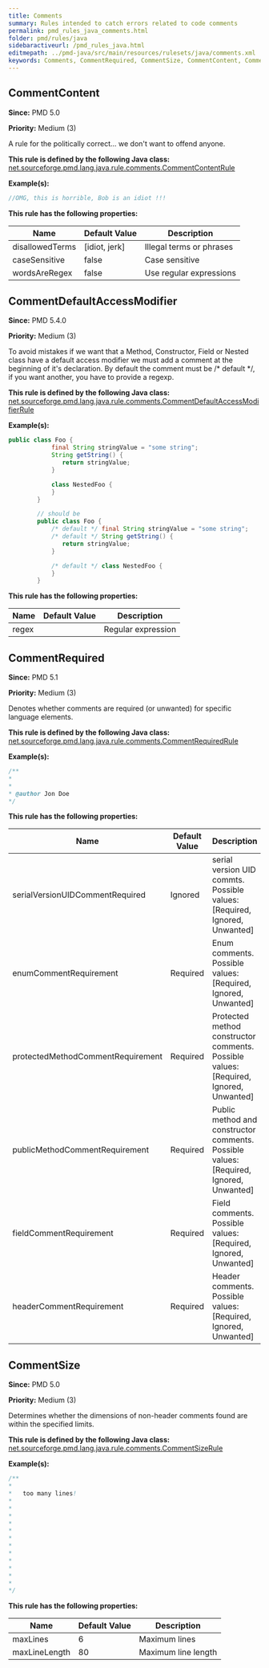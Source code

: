 ```yaml
---
title: Comments
summary: Rules intended to catch errors related to code comments
permalink: pmd_rules_java_comments.html
folder: pmd/rules/java
sidebaractiveurl: /pmd_rules_java.html
editmepath: ../pmd-java/src/main/resources/rulesets/java/comments.xml
keywords: Comments, CommentRequired, CommentSize, CommentContent, CommentDefaultAccessModifier
---
```

## CommentContent

**Since:** PMD 5.0

**Priority:** Medium (3)

A rule for the politically correct... we don't want to offend anyone.

**This rule is defined by the following Java class:** [net.sourceforge.pmd.lang.java.rule.comments.CommentContentRule](https://github.com/pmd/pmd/blob/master/pmd-java/src/main/java/net/sourceforge/pmd/lang/java/rule/comments/CommentContentRule.java)

**Example(s):**

``` java
//OMG, this is horrible, Bob is an idiot !!!
```

**This rule has the following properties:**

|Name|Default Value|Description|
|----|-------------|-----------|
|disallowedTerms|[idiot, jerk]|Illegal terms or phrases|
|caseSensitive|false|Case sensitive|
|wordsAreRegex|false|Use regular expressions|

## CommentDefaultAccessModifier

**Since:** PMD 5.4.0

**Priority:** Medium (3)

To avoid mistakes if we want that a Method, Constructor, Field or Nested class have a default access modifier
        we must add a comment at the beginning of it's declaration.
        By default the comment must be /* default */, if you want another, you have to provide a regexp.

**This rule is defined by the following Java class:** [net.sourceforge.pmd.lang.java.rule.comments.CommentDefaultAccessModifierRule](https://github.com/pmd/pmd/blob/master/pmd-java/src/main/java/net/sourceforge/pmd/lang/java/rule/comments/CommentDefaultAccessModifierRule.java)

**Example(s):**

``` java
public class Foo {
            final String stringValue = "some string";
            String getString() {
               return stringValue;
            }

            class NestedFoo {
            }
        }

        // should be
        public class Foo {
            /* default */ final String stringValue = "some string";
            /* default */ String getString() {
               return stringValue;
            }

            /* default */ class NestedFoo {
            }
        }
```

**This rule has the following properties:**

|Name|Default Value|Description|
|----|-------------|-----------|
|regex||Regular expression|

## CommentRequired

**Since:** PMD 5.1

**Priority:** Medium (3)

Denotes whether comments are required (or unwanted) for specific language elements.

**This rule is defined by the following Java class:** [net.sourceforge.pmd.lang.java.rule.comments.CommentRequiredRule](https://github.com/pmd/pmd/blob/master/pmd-java/src/main/java/net/sourceforge/pmd/lang/java/rule/comments/CommentRequiredRule.java)

**Example(s):**

``` java
/**
* 
*
* @author Jon Doe
*/
```

**This rule has the following properties:**

|Name|Default Value|Description|
|----|-------------|-----------|
|serialVersionUIDCommentRequired|Ignored|serial version UID commts. Possible values: [Required, Ignored, Unwanted]|
|enumCommentRequirement|Required|Enum comments. Possible values: [Required, Ignored, Unwanted]|
|protectedMethodCommentRequirement|Required|Protected method constructor comments. Possible values: [Required, Ignored, Unwanted]|
|publicMethodCommentRequirement|Required|Public method and constructor comments. Possible values: [Required, Ignored, Unwanted]|
|fieldCommentRequirement|Required|Field comments. Possible values: [Required, Ignored, Unwanted]|
|headerCommentRequirement|Required|Header comments. Possible values: [Required, Ignored, Unwanted]|

## CommentSize

**Since:** PMD 5.0

**Priority:** Medium (3)

Determines whether the dimensions of non-header comments found are within the specified limits.

**This rule is defined by the following Java class:** [net.sourceforge.pmd.lang.java.rule.comments.CommentSizeRule](https://github.com/pmd/pmd/blob/master/pmd-java/src/main/java/net/sourceforge/pmd/lang/java/rule/comments/CommentSizeRule.java)

**Example(s):**

``` java
/**
*
*   too many lines!
*
*
*
*
*
*
*
*
*
*
*
*
*/
```

**This rule has the following properties:**

|Name|Default Value|Description|
|----|-------------|-----------|
|maxLines|6|Maximum lines|
|maxLineLength|80|Maximum line length|

